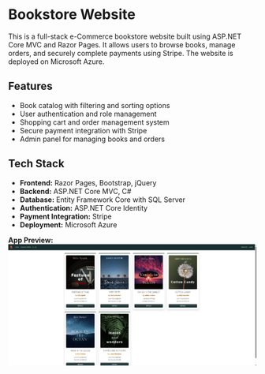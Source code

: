 # Bookstore Website

This is a full-stack e-Commerce bookstore website built using ASP.NET Core MVC and Razor Pages. It allows users to browse books, manage orders, and securely complete payments using Stripe. The website is deployed on Microsoft Azure.

## Features
- Book catalog with filtering and sorting options
- User authentication and role management
- Shopping cart and order management system
- Secure payment integration with Stripe
- Admin panel for managing books and orders

## Tech Stack
- **Frontend:** Razor Pages, Bootstrap, jQuery
- **Backend:** ASP.NET Core MVC, C#
- **Database:** Entity Framework Core with SQL Server
- **Authentication:** ASP.NET Core Identity
- **Payment Integration:** Stripe
- **Deployment:** Microsoft Azure

**App Preview:**
 ![App Preview](./Bulky_Book_Store.png)
